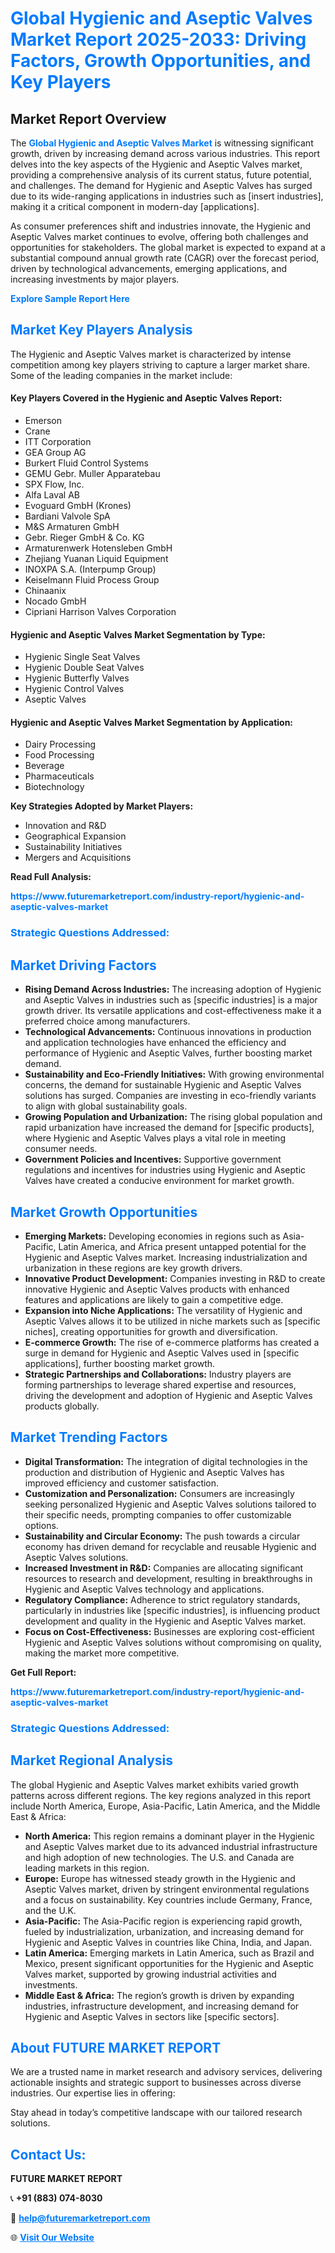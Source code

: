 <h1 style="color: #007BFF;">Global Hygienic and Aseptic Valves Market Report 2025-2033: Driving Factors, Growth Opportunities, and Key Players</h1>

<section id="overview">
<h2>Market Report Overview</h2>
<p>The <a href="https://www.futuremarketreport.com/industry-report/hygienic-and-aseptic-valves-market" style="color: #007BFF; text-decoration: none;"><strong>Global Hygienic and Aseptic Valves Market</strong></a> is witnessing significant growth, driven by increasing demand across various industries. This report delves into the key aspects of the Hygienic and Aseptic Valves market, providing a comprehensive analysis of its current status, future potential, and challenges. The demand for Hygienic and Aseptic Valves has surged due to its wide-ranging applications in industries such as [insert industries], making it a critical component in modern-day [applications].</p>
<p>As consumer preferences shift and industries innovate, the Hygienic and Aseptic Valves market continues to evolve, offering both challenges and opportunities for stakeholders. The global market is expected to expand at a substantial compound annual growth rate (CAGR) over the forecast period, driven by technological advancements, emerging applications, and increasing investments by major players.</p>
</section>

<section id="overview">
<p><a href="https://www.futuremarketreport.com/request-sample/reportId=28375" style="color: #007BFF; text-decoration: none;"><strong>Explore Sample Report Here</strong></a></p>
</section>

<section id="key-players">
<h2 style="color: #007BFF;">Market Key Players Analysis</h2>
<p>The Hygienic and Aseptic Valves market is characterized by intense competition among key players striving to capture a larger market share. Some of the leading companies in the market include:</p>
<h4>Key Players Covered in the Hygienic and Aseptic Valves Report:</h4>
<ul><li>Emerson</li><li>Crane</li><li>ITT Corporation</li><li>GEA Group AG</li><li>Burkert Fluid Control Systems</li><li>GEMU Gebr. Muller Apparatebau</li><li>SPX Flow, Inc.</li><li>Alfa Laval AB</li><li>Evoguard GmbH (Krones)</li><li>Bardiani Valvole SpA</li><li>M&amp;S Armaturen GmbH</li><li>Gebr. Rieger GmbH &amp; Co. KG</li><li>Armaturenwerk Hotensleben GmbH</li><li>Zhejiang Yuanan Liquid Equipment</li><li>INOXPA S.A. (Interpump Group)</li><li>Keiselmann Fluid Process Group</li><li>Chinaanix</li><li>Nocado GmbH</li><li>Cipriani Harrison Valves Corporation</li></ul>
<h4>Hygienic and Aseptic Valves Market Segmentation by Type:</h4>
<ul><li>Hygienic Single Seat Valves</li><li>Hygienic Double Seat Valves</li><li>Hygienic Butterfly Valves</li><li>Hygienic Control Valves</li><li>Aseptic Valves</li></ul>

<h4>Hygienic and Aseptic Valves Market Segmentation by Application:</h4>
<ul><li>Dairy Processing</li><li>Food Processing</li><li>Beverage</li><li>Pharmaceuticals</li><li>Biotechnology</li></ul>
<p><strong>Key Strategies Adopted by Market Players:</strong></p>
<ul>
<li>Innovation and R&D</li>
<li>Geographical Expansion</li>
<li>Sustainability Initiatives</li>
<li>Mergers and Acquisitions</li>
</ul>
</section>

<section>
<p><strong>Read Full Analysis: </strong></p><a href="https://www.futuremarketreport.com/industry-report/hygienic-and-aseptic-valves-market" style="color: #007BFF; text-decoration: none;"><strong>https://www.futuremarketreport.com/industry-report/hygienic-and-aseptic-valves-market</strong></a>
<h3 style="color: #007BFF;">Strategic Questions Addressed:</h3>
</section>

<section id="driving-factors">
<h2 style="color: #007BFF;">Market Driving Factors</h2>
<ul>
<li><strong>Rising Demand Across Industries:</strong> The increasing adoption of Hygienic and Aseptic Valves in industries such as [specific industries] is a major growth driver. Its versatile applications and cost-effectiveness make it a preferred choice among manufacturers.</li>
<li><strong>Technological Advancements:</strong> Continuous innovations in production and application technologies have enhanced the efficiency and performance of Hygienic and Aseptic Valves, further boosting market demand.</li>
<li><strong>Sustainability and Eco-Friendly Initiatives:</strong> With growing environmental concerns, the demand for sustainable Hygienic and Aseptic Valves solutions has surged. Companies are investing in eco-friendly variants to align with global sustainability goals.</li>
<li><strong>Growing Population and Urbanization:</strong> The rising global population and rapid urbanization have increased the demand for [specific products], where Hygienic and Aseptic Valves plays a vital role in meeting consumer needs.</li>
<li><strong>Government Policies and Incentives:</strong> Supportive government regulations and incentives for industries using Hygienic and Aseptic Valves have created a conducive environment for market growth.</li>
</ul>
</section>

<section id="growth-opportunities">
<h2 style="color: #007BFF;">Market Growth Opportunities</h2>
<ul>
<li><strong>Emerging Markets:</strong> Developing economies in regions such as Asia-Pacific, Latin America, and Africa present untapped potential for the Hygienic and Aseptic Valves market. Increasing industrialization and urbanization in these regions are key growth drivers.</li>
<li><strong>Innovative Product Development:</strong> Companies investing in R&D to create innovative Hygienic and Aseptic Valves products with enhanced features and applications are likely to gain a competitive edge.</li>
<li><strong>Expansion into Niche Applications:</strong> The versatility of Hygienic and Aseptic Valves allows it to be utilized in niche markets such as [specific niches], creating opportunities for growth and diversification.</li>
<li><strong>E-commerce Growth:</strong> The rise of e-commerce platforms has created a surge in demand for Hygienic and Aseptic Valves used in [specific applications], further boosting market growth.</li>
<li><strong>Strategic Partnerships and Collaborations:</strong> Industry players are forming partnerships to leverage shared expertise and resources, driving the development and adoption of Hygienic and Aseptic Valves products globally.</li>
</ul>
</section>

<section id="trending-factors">
<h2 style="color: #007BFF;">Market Trending Factors</h2>
<ul>
<li><strong>Digital Transformation:</strong> The integration of digital technologies in the production and distribution of Hygienic and Aseptic Valves has improved efficiency and customer satisfaction.</li>
<li><strong>Customization and Personalization:</strong> Consumers are increasingly seeking personalized Hygienic and Aseptic Valves solutions tailored to their specific needs, prompting companies to offer customizable options.</li>
<li><strong>Sustainability and Circular Economy:</strong> The push towards a circular economy has driven demand for recyclable and reusable Hygienic and Aseptic Valves solutions.</li>
<li><strong>Increased Investment in R&D:</strong> Companies are allocating significant resources to research and development, resulting in breakthroughs in Hygienic and Aseptic Valves technology and applications.</li>
<li><strong>Regulatory Compliance:</strong> Adherence to strict regulatory standards, particularly in industries like [specific industries], is influencing product development and quality in the Hygienic and Aseptic Valves market.</li>
<li><strong>Focus on Cost-Effectiveness:</strong> Businesses are exploring cost-efficient Hygienic and Aseptic Valves solutions without compromising on quality, making the market more competitive.</li>
</ul>
</section>

<section>
<p><strong>Get Full Report: </strong></p><a href="https://www.futuremarketreport.com/industry-report/hygienic-and-aseptic-valves-market" style="color: #007BFF; text-decoration: none;"><strong>https://www.futuremarketreport.com/industry-report/hygienic-and-aseptic-valves-market</strong></a>
<h3 style="color: #007BFF;">Strategic Questions Addressed:</h3>
</section>


<section id="regional-analysis">
<h2 style="color: #007BFF;">Market Regional Analysis</h2>
<p>The global Hygienic and Aseptic Valves market exhibits varied growth patterns across different regions. The key regions analyzed in this report include North America, Europe, Asia-Pacific, Latin America, and the Middle East & Africa:</p>
<ul>
<li><strong>North America:</strong> This region remains a dominant player in the Hygienic and Aseptic Valves market due to its advanced industrial infrastructure and high adoption of new technologies. The U.S. and Canada are leading markets in this region.</li>
<li><strong>Europe:</strong> Europe has witnessed steady growth in the Hygienic and Aseptic Valves market, driven by stringent environmental regulations and a focus on sustainability. Key countries include Germany, France, and the U.K.</li>
<li><strong>Asia-Pacific:</strong> The Asia-Pacific region is experiencing rapid growth, fueled by industrialization, urbanization, and increasing demand for Hygienic and Aseptic Valves in countries like China, India, and Japan.</li>
<li><strong>Latin America:</strong> Emerging markets in Latin America, such as Brazil and Mexico, present significant opportunities for the Hygienic and Aseptic Valves market, supported by growing industrial activities and investments.</li>
<li><strong>Middle East & Africa:</strong> The region’s growth is driven by expanding industries, infrastructure development, and increasing demand for Hygienic and Aseptic Valves in sectors like [specific sectors].</li>
</ul>
</section>

<footer>
<h2 style="color: #007BFF;">About FUTURE MARKET REPORT</h2>
<p>We are a trusted name in market research and advisory services, delivering actionable insights and strategic support to businesses across diverse industries. Our expertise lies in offering:</p>

<p>Stay ahead in today’s competitive landscape with our tailored research solutions.</p>

<h2 style="color: #007BFF;">Contact Us:</h2>
<p><strong>FUTURE MARKET REPORT</strong></p>
<p>📞 <strong>+91 (883) 074-8030</strong></p>
<p>📧 <strong><a href="mailto:help@futuremarketreport.com" style="color: #007BFF;">help@futuremarketreport.com</a></strong></p>
<p>🌐 <strong><a href="https://www.futuremarketreport.com/" style="color: #007BFF;">Visit Our Website</a></strong></p>
</footer>